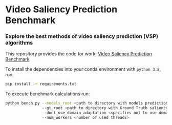 # Video Saliency Prediction Benchmark
### Explore the best methods of video saliency prediction (VSP) algorithms
This repository provides the code for work:
[Video Saliency Prediction Benchmark](https://videoprocessing.ai/benchmarks/video-saliency-prediction.html)

To install the dependencies into your conda environment with `python 3.8`, run:
```bash
pip install -r requirements.txt
```

To execute benchmark calculations run:
```bash
python bench.py --models_root <path to directory with models predictions>
                --gt_root <path to directory with Ground Truth saliency maps and fixations>
                --dont_use_domain_adaptation <specifies not to use domain adaptation>
                --num_workers <number of used threads>
